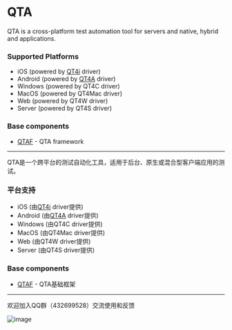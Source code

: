 # QTA

QTA is a cross-platform test automation tool for servers and native, hybrid and applications.

### Supported Platforms

* iOS (powered by [QT4i](https://github.com/tencent/QT4i) driver)
* Android (powered by [QT4A](https://github.com/tencent/QT4A) driver)
* Windows (powered by QT4C driver)
* MacOS (powered by QT4Mac driver)
* Web (powered by QT4W driver)
* Server (powered by QT4S driver)

### Base components
* [QTAF](https://github.com/tencent/QTAF) - QTA framework


------------------------------

QTA是一个跨平台的测试自动化工具，适用于后台、原生或混合型客户端应用的测试。

### 平台支持

* iOS (由[QT4i](https://github.com/tencent/QT4i) driver提供)
* Android (由[QT4A](https://github.com/tencent/QT4A) driver提供)
* Windows (由QT4C driver提供)
* MacOS (由QT4Mac driver提供)
* Web (由QT4W driver提供)
* Server (由QT4S driver提供)

### Base components
* [QTAF](https://github.com/tencent/QTAF) - QTA基础框架


------------------------------

欢迎加入QQ群（432699528）交流使用和反馈

![image](https://github.com/Tencent/QTAF/blob/master/docs/misc/qq_group.png)
